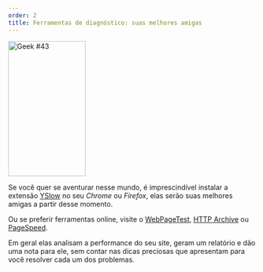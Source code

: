 ```yaml
---
order: 2
title: Ferramentas de diagnóstico: suas melhores amigas
---
```


<div class="img-left">
  <img id="geek-43" src="http://browserdiet.com/en/assets/img/43.png" alt="Geek #43" width="157" height="275" />
</div>

Se você quer se aventurar nesse mundo, é imprescindível instalar a extensão [YSlow](http://yslow.org/) no seu *Chrome* ou *Firefox*, elas serão suas melhores amigas a partir desse momento.

Ou se preferir ferramentas online, visite o [WebPageTest](http://www.webpagetest.org/), [HTTP Archive](http://httparchive.org/) ou [PageSpeed](https://developers.google.com/speed/pagespeed/insights/).

Em geral elas analisam a performance do seu site, geram um relatório e dão uma nota para ele, sem contar nas dicas preciosas que apresentam para você resolver cada um dos problemas.
